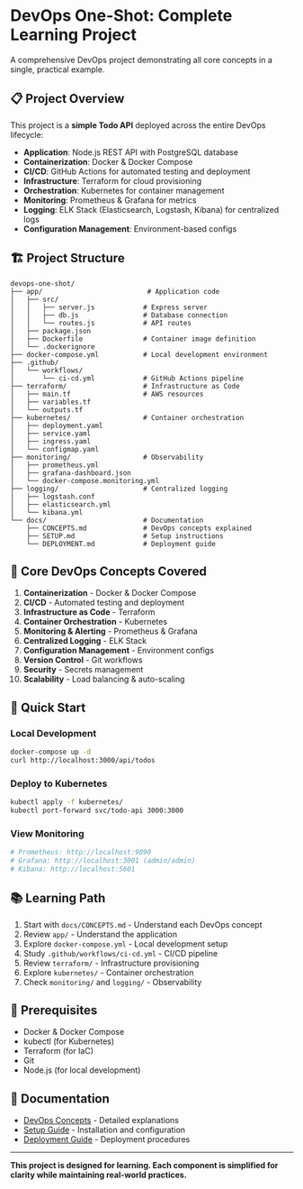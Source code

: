 # DevOps One-Shot: Complete Learning Project

A comprehensive DevOps project demonstrating all core concepts in a single, practical example.

## 📋 Project Overview

This project is a **simple Todo API** deployed across the entire DevOps lifecycle:
- **Application**: Node.js REST API with PostgreSQL database
- **Containerization**: Docker & Docker Compose
- **CI/CD**: GitHub Actions for automated testing and deployment
- **Infrastructure**: Terraform for cloud provisioning
- **Orchestration**: Kubernetes for container management
- **Monitoring**: Prometheus & Grafana for metrics
- **Logging**: ELK Stack (Elasticsearch, Logstash, Kibana) for centralized logs
- **Configuration Management**: Environment-based configs

## 🏗️ Project Structure

```
devops-one-shot/
├── app/                          # Application code
│   ├── src/
│   │   ├── server.js            # Express server
│   │   ├── db.js                # Database connection
│   │   └── routes.js            # API routes
│   ├── package.json
│   ├── Dockerfile               # Container image definition
│   └── .dockerignore
├── docker-compose.yml           # Local development environment
├── .github/
│   └── workflows/
│       └── ci-cd.yml            # GitHub Actions pipeline
├── terraform/                   # Infrastructure as Code
│   ├── main.tf                  # AWS resources
│   ├── variables.tf
│   └── outputs.tf
├── kubernetes/                  # Container orchestration
│   ├── deployment.yaml
│   ├── service.yaml
│   ├── ingress.yaml
│   └── configmap.yaml
├── monitoring/                  # Observability
│   ├── prometheus.yml
│   ├── grafana-dashboard.json
│   └── docker-compose.monitoring.yml
├── logging/                     # Centralized logging
│   ├── logstash.conf
│   ├── elasticsearch.yml
│   └── kibana.yml
└── docs/                        # Documentation
    ├── CONCEPTS.md              # DevOps concepts explained
    ├── SETUP.md                 # Setup instructions
    └── DEPLOYMENT.md            # Deployment guide
```

## 🎯 Core DevOps Concepts Covered

1. **Containerization** - Docker & Docker Compose
2. **CI/CD** - Automated testing and deployment
3. **Infrastructure as Code** - Terraform
4. **Container Orchestration** - Kubernetes
5. **Monitoring & Alerting** - Prometheus & Grafana
6. **Centralized Logging** - ELK Stack
7. **Configuration Management** - Environment configs
8. **Version Control** - Git workflows
9. **Security** - Secrets management
10. **Scalability** - Load balancing & auto-scaling

## 🚀 Quick Start

### Local Development
```bash
docker-compose up -d
curl http://localhost:3000/api/todos
```

### Deploy to Kubernetes
```bash
kubectl apply -f kubernetes/
kubectl port-forward svc/todo-api 3000:3000
```

### View Monitoring
```bash
# Prometheus: http://localhost:9090
# Grafana: http://localhost:3001 (admin/admin)
# Kibana: http://localhost:5601
```

## 📚 Learning Path

1. Start with `docs/CONCEPTS.md` - Understand each DevOps concept
2. Review `app/` - Understand the application
3. Explore `docker-compose.yml` - Local development setup
4. Study `.github/workflows/ci-cd.yml` - CI/CD pipeline
5. Review `terraform/` - Infrastructure provisioning
6. Explore `kubernetes/` - Container orchestration
7. Check `monitoring/` and `logging/` - Observability

## 🔧 Prerequisites

- Docker & Docker Compose
- kubectl (for Kubernetes)
- Terraform (for IaC)
- Git
- Node.js (for local development)

## 📖 Documentation

- [DevOps Concepts](docs/CONCEPTS.md) - Detailed explanations
- [Setup Guide](docs/SETUP.md) - Installation and configuration
- [Deployment Guide](docs/DEPLOYMENT.md) - Deployment procedures

---

**This project is designed for learning. Each component is simplified for clarity while maintaining real-world practices.**

